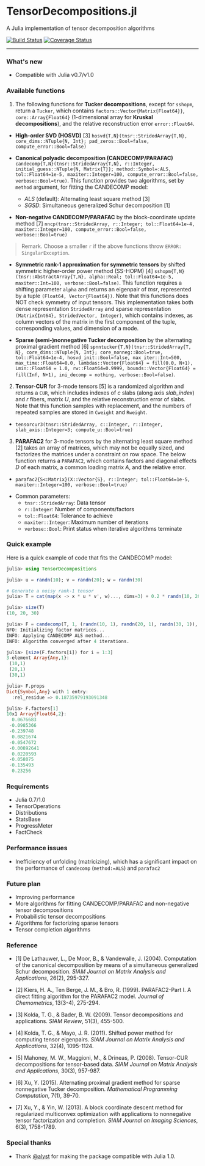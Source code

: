 # TensorDecompositions.jl

A Julia implementation of tensor decomposition algorithms

[![Build Status](https://travis-ci.org/yunjhongwu/TensorDecompositions.jl.svg?branch=master)](https://travis-ci.org/yunjhongwu/TensorDecompositions.jl) [![Coverage Status](https://coveralls.io/repos/yunjhongwu/TensorDecompositions.jl/badge.svg?branch=master&service=github)](https://coveralls.io/github/yunjhongwu/TensorDecompositions.jl?branch=master)

------- 
### What's new
 - Compatible with Julia v0.7/v1.0
  
### Available functions 

1. The following functions for **Tucker decompositions**, except for `sshopm`, return a `Tucker`, which contains `factors::Vector{Matrix{Float64}}`, `core::Array{Float64}` (1-dimensional array for **Kruskal decompositions**), and the relative reconstruction error `error::Float64`.

  - **High-order SVD (HOSVD)** [3] `hosvd{T,N}(tnsr::StridedArray{T,N}, core_dims::NTuple{N, Int}; pad_zeros::Bool=false, compute_error::Bool=false)` 

  - **Canonical polyadic decomposition (CANDECOMP/PARAFAC)** `candecomp{T,N}(tnsr::StridedArray{T,N}, r::Integer, initial_guess::NTuple{N, Matrix{T}}; method::Symbol=:ALS, tol::Float64=1e-5, maxiter::Integer=100, compute_error::Bool=false, verbose::Bool=true)`. This function provides two algorithms, set by `method` argument, for fitting the CANDECOMP model:
    - *ALS* (default): Alternating least square method [3] 
    - *SGSD*: Simultaneous generalized Schur decomposition [1]

  - **Non-negative CANDECOMP/PARAFAC** by the block-coordinate update method [7] `nncp(tnsr::StridedArray, r::Integer; tol::Float64=1e-4, maxiter::Integer=100, compute_error::Bool=false, verbose::Bool=true)`

  > Remark. Choose a smaller `r` if the above functions throw `ERROR: SingularException`.

  - **Symmetric rank-1 approximation for symmetric tensors** by shifted symmetric higher-order power method (SS-HOPM) [4] `sshopm{T,N}(tnsr::AbstractArray{T,N}, alpha::Real; tol::Float64=1e-5, maxiter::Int=100, verbose::Bool=false)`. This function requires a shifting parameter `alpha` and returns an eigenpair of *tnsr*, represented by a tuple `(Float64, Vector{Float64})`. Note that this functions does NOT check symmetry of input tensors. This implementation takes both dense representation `StridedArray` and sparse representation `(Matrix{Int64}, StridedVector, Integer)`, which contains indexes, as column vectors of the matrix in the first component of the tuple, corresponding values, and dimension of a mode.

  - **Sparse (semi-)nonnegative Tucker decomposition** by the alternating proximal gradient method [6] `spnntucker{T,N}(tnsr::StridedArray{T, N}, core_dims::NTuple{N, Int}; core_nonneg::Bool=true, tol::Float64=1e-4, hosvd_init::Bool=false, max_iter::Int=500, max_time::Float64=0.0, lambdas::Vector{Float64} = fill(0.0, N+1), Lmin::Float64 = 1.0, rw::Float64=0.9999, bounds::Vector{Float64} = fill(Inf, N+1), ini_decomp = nothing, verbose::Bool=false)`. 
  

2. **Tensor-CUR** for 3-mode tensors [5] is a randomized algorithm and returns a `CUR`, which includes indexes of *c* slabs (along axis *slab_index*) and *r* fibers, matrix *U*, and the relative reconstruction error of slabs. Note that this function samples with replacement, and the numbers of repeated samples are stored in `Cweight` and `Rweight`.

  - `tensorcur3(tnsr::StridedArray, c::Integer, r::Integer, slab_axis::Integer=3; compute_u::Bool=true)`

3. **PARAFAC2** for 3-mode tensors by the alternating least square method [2] takes an array of matrices, which may not be equally sized, and factorizes the matrices under a constraint on row space. The below function returns a `PARAFAC2`, which contains factors and diagonal effects *D* of each matrix, a common loading matrix *A*, and the relative error.

  - `parafac2{S<:Matrix}(X::Vector{S}, r::Integer; tol::Float64=1e-5, maxiter::Integer=100, verbose::Bool=true)`


+ Common parameters:
  - `tnsr::StridedArray`: Data tensor
  - `r::Integer`: Number of components/factors
  - `tol::Float64`: Tolerance to achieve 
  - `maxiter::Integer`: Maximum number of iterations
  - `verbose::Bool`: Print status when iterative algorithms terminate

### Quick example
Here is a quick example of code that fits the CANDECOMP model:
```julia
julia> using TensorDecompositions

julia> u = randn(10); v = randn(20); w = randn(30)

# Generate a noisy rank-1 tensor
julia> T = cat(map(x -> x * u * v', w)..., dims=3) + 0.2 * randn(10, 20, 30)

julia> size(T)
(10, 20, 30)

julia> F = candecomp(T, 1, (randn(10, 1), randn(20, 1), randn(30, 1)), compute_error=true, method=:ALS);
NFO: Initializing factor matrices...
INFO: Applying CANDECOMP ALS method...
INFO: Algorithm converged after 4 iterations.

julia> [size(F.factors[i]) for i = 1:3]
3-element Array{Any,1}:
 (10,1)
 (20,1)
 (30,1)

julia> F.props
Dict{Symbol,Any} with 1 entry:
  :rel_residue => 0.18735979193091348

julia> F.factors[1]
10x1 Array{Float64,2}:
  0.0676683 
 -0.0985366 
 -0.239748  
  0.0821674 
 -0.0547672 
 -0.00892641
  0.0220593 
 -0.058075  
 -0.135493  
  0.23256 

```

### Requirements
  - Julia 0.7/1.0
  - TensorOperations
  - Distributions
  - StatsBase
  - ProgressMeter
  - FactCheck

### Performance issues
  - Inefficiency of unfolding (matricizing), which has a significant impact on the performance of `candecomp` (`method:=ALS`) and `parafac2`

### Future plan
  - Improving performance 
  - More algorithms for fitting CANDECOMP/PARAFAC and non-negative tensor decompositions
  - Probabilistic tensor decompositions
  - Algorithms for factorizing sparse tensors
  - Tensor completion algorithms

### Reference
 - [1] De Lathauwer, L., De Moor, B., & Vandewalle, J. (2004). Computation of the canonical decomposition by means of a simultaneous generalized Schur decomposition. *SIAM Journal on Matrix Analysis and Applications*, 26(2), 295-327.

 - [2] Kiers, H. A., Ten Berge, J. M., & Bro, R. (1999). PARAFAC2-Part I. A direct fitting algorithm for the PARAFAC2 model. *Journal of Chemometrics*, 13(3-4), 275-294.

 - [3] Kolda, T. G., & Bader, B. W. (2009). Tensor decompositions and applications. *SIAM Review*, 51(3), 455-500.

 - [4] Kolda, T. G., & Mayo, J. R. (2011). Shifted power method for computing tensor eigenpairs. *SIAM Journal on Matrix Analysis and Applications*, 32(4), 1095-1124.

 - [5] Mahoney, M. W., Maggioni, M., & Drineas, P. (2008). Tensor-CUR decompositions for tensor-based data. *SIAM Journal on Matrix Analysis and Applications*, 30(3), 957-987.

 - [6] Xu, Y. (2015). Alternating proximal gradient method for sparse nonnegative Tucker decomposition. *Mathematical Programming Computation*, 7(1), 39-70.  
 - [7] Xu, Y., & Yin, W. (2013). A block coordinate descent method for regularized multiconvex optimization with applications to nonnegative tensor factorization and completion. *SIAM Journal on Imaging Sciences*, 6(3), 1758-1789.

### Special thanks
 - Thank [@alyst](https://github.com/alyst) for making the package compatible with Julia 1.0.
